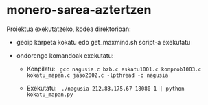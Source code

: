 # monero-sarea-aztertzen

Proiektua exekutatzeko, kodea direktorioan:
  - geoip karpeta kokatu edo get_maxmind.sh script-a exekutatu
  - ondorengo komandoak exekutatu:

    - Konpilatu: ``` gcc nagusia.c bzb.c eskatu1001.c konprob1003.c kokatu_mapan.c jaso2002.c -lpthread -o nagusia```
  
    - Exekutatu: ``` ./nagusia 212.83.175.67 18080 1 | python kokatu_mapan.py```
